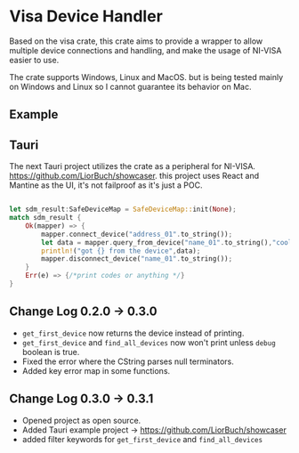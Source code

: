 Visa Device Handler
======

Based on the visa crate, this crate aims to provide a wrapper to allow multiple device connections and handling,
and make the usage of NI-VISA easier to use.

The crate supports Windows, Linux and MacOS. but is being tested mainly on Windows and Linux so I cannot guarantee its behavior on Mac.

## Example

## Tauri

The next Tauri project utilizes the crate as a peripheral for NI-VISA.
https://github.com/LiorBuch/showcaser.
this project uses React and Mantine as the UI, it's not failproof as it's just a POC.

```rust

let sdm_result:SafeDeviceMap = SafeDeviceMap::init(None);
match sdm_result {
    Ok(mapper) => {
        mapper.connect_device("address_01".to_string());
        let data = mapper.query_from_device("name_01".to_string(),"cool funcation with args").unwrap();
        println!("got {} from the device",data);
        mapper.disconnect_device("name_01".to_string());
    }
    Err(e) => {/*print codes or anything */}
}
```

## Change Log 0.2.0 -> 0.3.0

- `get_first_device` now returns the device instead of printing.
- `get_first_device` and `find_all_devices` now won't print unless `debug` boolean is true.
- Fixed the error where the CString parses null terminators.
- Added key error map in some functions.

## Change Log 0.3.0 -> 0.3.1

- Opened project as open source.
- Added Tauri example project -> https://github.com/LiorBuch/showcaser
- added filter keywords for `get_first_device` and `find_all_devices`
